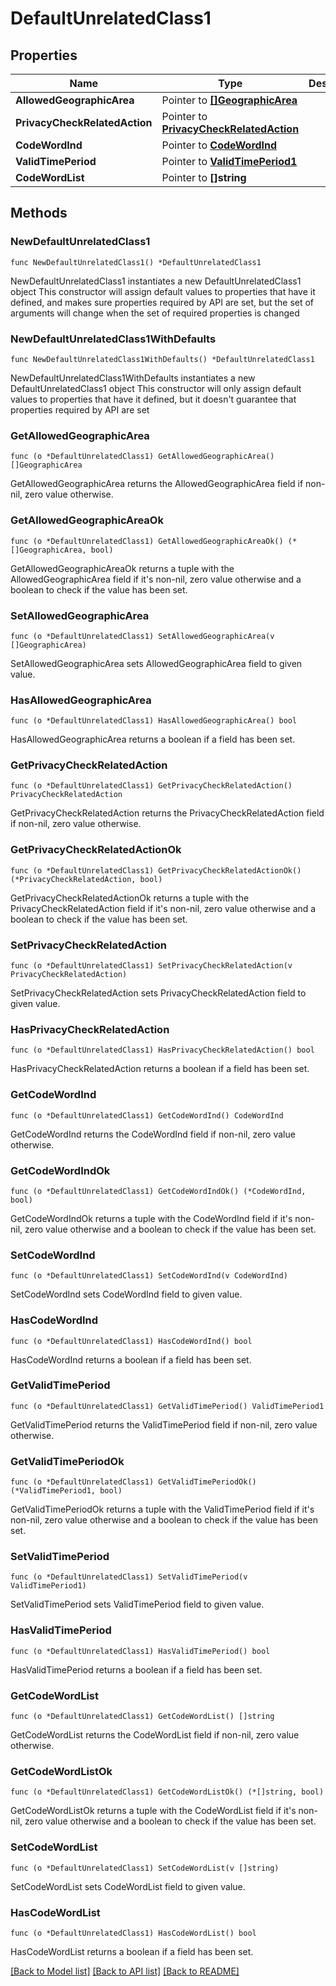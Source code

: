 # DefaultUnrelatedClass1

## Properties

Name | Type | Description | Notes
------------ | ------------- | ------------- | -------------
**AllowedGeographicArea** | Pointer to [**[]GeographicArea**](GeographicArea.md) |  | [optional] 
**PrivacyCheckRelatedAction** | Pointer to [**PrivacyCheckRelatedAction**](PrivacyCheckRelatedAction.md) |  | [optional] 
**CodeWordInd** | Pointer to [**CodeWordInd**](CodeWordInd.md) |  | [optional] 
**ValidTimePeriod** | Pointer to [**ValidTimePeriod1**](ValidTimePeriod1.md) |  | [optional] 
**CodeWordList** | Pointer to **[]string** |  | [optional] 

## Methods

### NewDefaultUnrelatedClass1

`func NewDefaultUnrelatedClass1() *DefaultUnrelatedClass1`

NewDefaultUnrelatedClass1 instantiates a new DefaultUnrelatedClass1 object
This constructor will assign default values to properties that have it defined,
and makes sure properties required by API are set, but the set of arguments
will change when the set of required properties is changed

### NewDefaultUnrelatedClass1WithDefaults

`func NewDefaultUnrelatedClass1WithDefaults() *DefaultUnrelatedClass1`

NewDefaultUnrelatedClass1WithDefaults instantiates a new DefaultUnrelatedClass1 object
This constructor will only assign default values to properties that have it defined,
but it doesn't guarantee that properties required by API are set

### GetAllowedGeographicArea

`func (o *DefaultUnrelatedClass1) GetAllowedGeographicArea() []GeographicArea`

GetAllowedGeographicArea returns the AllowedGeographicArea field if non-nil, zero value otherwise.

### GetAllowedGeographicAreaOk

`func (o *DefaultUnrelatedClass1) GetAllowedGeographicAreaOk() (*[]GeographicArea, bool)`

GetAllowedGeographicAreaOk returns a tuple with the AllowedGeographicArea field if it's non-nil, zero value otherwise
and a boolean to check if the value has been set.

### SetAllowedGeographicArea

`func (o *DefaultUnrelatedClass1) SetAllowedGeographicArea(v []GeographicArea)`

SetAllowedGeographicArea sets AllowedGeographicArea field to given value.

### HasAllowedGeographicArea

`func (o *DefaultUnrelatedClass1) HasAllowedGeographicArea() bool`

HasAllowedGeographicArea returns a boolean if a field has been set.

### GetPrivacyCheckRelatedAction

`func (o *DefaultUnrelatedClass1) GetPrivacyCheckRelatedAction() PrivacyCheckRelatedAction`

GetPrivacyCheckRelatedAction returns the PrivacyCheckRelatedAction field if non-nil, zero value otherwise.

### GetPrivacyCheckRelatedActionOk

`func (o *DefaultUnrelatedClass1) GetPrivacyCheckRelatedActionOk() (*PrivacyCheckRelatedAction, bool)`

GetPrivacyCheckRelatedActionOk returns a tuple with the PrivacyCheckRelatedAction field if it's non-nil, zero value otherwise
and a boolean to check if the value has been set.

### SetPrivacyCheckRelatedAction

`func (o *DefaultUnrelatedClass1) SetPrivacyCheckRelatedAction(v PrivacyCheckRelatedAction)`

SetPrivacyCheckRelatedAction sets PrivacyCheckRelatedAction field to given value.

### HasPrivacyCheckRelatedAction

`func (o *DefaultUnrelatedClass1) HasPrivacyCheckRelatedAction() bool`

HasPrivacyCheckRelatedAction returns a boolean if a field has been set.

### GetCodeWordInd

`func (o *DefaultUnrelatedClass1) GetCodeWordInd() CodeWordInd`

GetCodeWordInd returns the CodeWordInd field if non-nil, zero value otherwise.

### GetCodeWordIndOk

`func (o *DefaultUnrelatedClass1) GetCodeWordIndOk() (*CodeWordInd, bool)`

GetCodeWordIndOk returns a tuple with the CodeWordInd field if it's non-nil, zero value otherwise
and a boolean to check if the value has been set.

### SetCodeWordInd

`func (o *DefaultUnrelatedClass1) SetCodeWordInd(v CodeWordInd)`

SetCodeWordInd sets CodeWordInd field to given value.

### HasCodeWordInd

`func (o *DefaultUnrelatedClass1) HasCodeWordInd() bool`

HasCodeWordInd returns a boolean if a field has been set.

### GetValidTimePeriod

`func (o *DefaultUnrelatedClass1) GetValidTimePeriod() ValidTimePeriod1`

GetValidTimePeriod returns the ValidTimePeriod field if non-nil, zero value otherwise.

### GetValidTimePeriodOk

`func (o *DefaultUnrelatedClass1) GetValidTimePeriodOk() (*ValidTimePeriod1, bool)`

GetValidTimePeriodOk returns a tuple with the ValidTimePeriod field if it's non-nil, zero value otherwise
and a boolean to check if the value has been set.

### SetValidTimePeriod

`func (o *DefaultUnrelatedClass1) SetValidTimePeriod(v ValidTimePeriod1)`

SetValidTimePeriod sets ValidTimePeriod field to given value.

### HasValidTimePeriod

`func (o *DefaultUnrelatedClass1) HasValidTimePeriod() bool`

HasValidTimePeriod returns a boolean if a field has been set.

### GetCodeWordList

`func (o *DefaultUnrelatedClass1) GetCodeWordList() []string`

GetCodeWordList returns the CodeWordList field if non-nil, zero value otherwise.

### GetCodeWordListOk

`func (o *DefaultUnrelatedClass1) GetCodeWordListOk() (*[]string, bool)`

GetCodeWordListOk returns a tuple with the CodeWordList field if it's non-nil, zero value otherwise
and a boolean to check if the value has been set.

### SetCodeWordList

`func (o *DefaultUnrelatedClass1) SetCodeWordList(v []string)`

SetCodeWordList sets CodeWordList field to given value.

### HasCodeWordList

`func (o *DefaultUnrelatedClass1) HasCodeWordList() bool`

HasCodeWordList returns a boolean if a field has been set.


[[Back to Model list]](../README.md#documentation-for-models) [[Back to API list]](../README.md#documentation-for-api-endpoints) [[Back to README]](../README.md)


